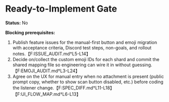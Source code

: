 # Ready-to-Implement Gate

**Status:** No

**Blocking prerequisites:**
1. Publish feature issues for the manual-first button and emoji migration with acceptance criteria, Discord test steps, non-goals, and rollout notes.【F:ISSUE_AUDIT.md†L5-L14】
2. Decide on/collect the custom emoji IDs for each shard and commit the shared mapping file so engineering can wire it in without guessing.【F:EMOJI_AUDIT.md†L3-L24】
3. Agree on the UX for manual entry when no attachment is present (public prompt copy, whether to show scan button disabled, etc.) before coding the listener change.【F:SPEC_DIFF.md†L11-L18】【F:UI_FLOW_MAP.md†L6-L13】
